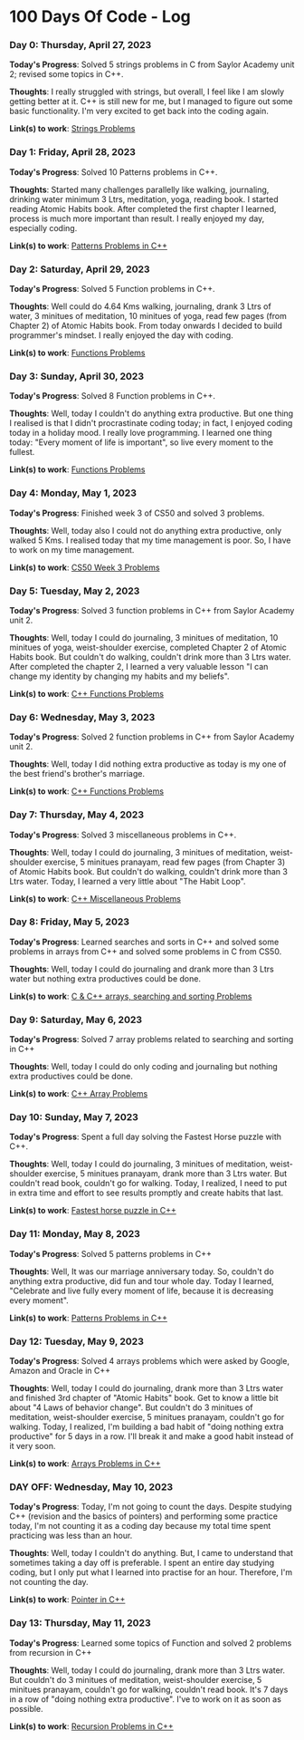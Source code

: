 # 100 Days Of Code - Log

### Day 0: Thursday, April 27, 2023

**Today's Progress**: Solved 5 strings problems in C from Saylor Academy unit 2; revised some topics in C++.

**Thoughts**: I really struggled with strings, but overall, I feel like I am slowly getting better at it. C++ is still new for me, but I managed to figure out some basic functionality. I'm very excited to get back into the coding again.

**Link(s) to work**: [Strings Problems](https://github.com/Swastik-Chakravorty/Learning_CPP/tree/master/Unit2)

### Day 1: Friday, April 28, 2023

**Today's Progress**: Solved 10 Patterns problems in C++.

**Thoughts**: Started many challenges parallelly like walking, journaling, drinking water minimum 3 Ltrs, meditation, yoga, reading book. I started reading Atomic Habits book. After completed the first chapter I learned, process is much more important than result. I really enjoyed my day, especially coding.

**Link(s) to work**: [Patterns Problems in C++](https://github.com/Swastik-Chakravorty/Learning_CPP/tree/master/Patterns)

### Day 2: Saturday, April 29, 2023

**Today's Progress**: Solved 5 Function problems in C++.

**Thoughts**: Well could do 4.64 Kms walking, journaling, drank 3 Ltrs of water, 3 minitues of meditation, 10 minitues of yoga, read few pages (from Chapter 2) of Atomic Habits book. From today onwards I decided to build programmer's mindset. I really enjoyed the day with coding.

**Link(s) to work**: [Functions Problems](https://github.com/Swastik-Chakravorty/Learning_CPP/tree/master/functions)

### Day 3: Sunday, April 30, 2023

**Today's Progress**: Solved 8 Function problems in C++.

**Thoughts**: Well, today I couldn't do anything extra productive. But one thing I realised is that I didn't procrastinate coding today; in fact, I enjoyed coding today in a holiday mood. I really love programming. I learned one thing today: "Every moment of life is important", so live every moment to the fullest.

**Link(s) to work**: [Functions Problems](https://github.com/Swastik-Chakravorty/Learning_CPP/tree/master/functions)

### Day 4: Monday, May 1, 2023

**Today's Progress**: Finished week 3 of CS50 and solved 3 problems.

**Thoughts**: Well, today also I could not do anything extra productive, only walked 5 Kms. I realised today that my time management is poor. So, I have to work on my time management.

**Link(s) to work**: [CS50 Week 3 Problems](https://github.com/code50/112097563)

### Day 5: Tuesday, May 2, 2023

**Today's Progress**: Solved 3 function problems in C++ from Saylor Academy unit 2.

**Thoughts**: Well, today I could do journaling, 3 minitues of meditation, 10 minitues of yoga, weist-shoulder exercise, completed Chapter 2 of Atomic Habits book. But couldn't do walking, couldn't drink more than 3 Ltrs water. After completed the chapter 2, I learned a very valuable lesson "I can change my identity by changing my habits and my beliefs".

**Link(s) to work**: [C++ Functions Problems](https://github.com/Swastik-Chakravorty/Learning_CPP/tree/master/Unit2/function)

### Day 6: Wednesday, May 3, 2023

**Today's Progress**: Solved 2 function problems in C++ from Saylor Academy unit 2.

**Thoughts**: Well, today I did nothing extra productive as today is my one of the best friend's brother's marriage.

**Link(s) to work**: [C++ Functions Problems](https://github.com/Swastik-Chakravorty/Learning_CPP/tree/master/Unit2/function)

### Day 7: Thursday, May 4, 2023

**Today's Progress**: Solved 3 miscellaneous problems in C++.

**Thoughts**: Well, today I could do journaling, 3 minitues of meditation, weist-shoulder exercise, 5 minitues pranayam, read few pages (from Chapter 3) of Atomic Habits book. But couldn't do walking, couldn't drink more than 3 Ltrs water. Today, I learned a very little about "The Habit Loop".

**Link(s) to work**: [C++ Miscellaneous Problems](https://github.com/Swastik-Chakravorty/Learning_CPP/tree/master/Extra)

### Day 8: Friday, May 5, 2023

**Today's Progress**: Learned searches and sorts in C++ and solved some problems in arrays from C++ and solved some problems in C from CS50.

**Thoughts**: Well, today I could do journaling and drank more than 3 Ltrs water but nothing extra productives could be done.

**Link(s) to work**: [C & C++ arrays, searching and sorting Problems](https://github.com/code50/112097563/commits?author=Swastik-Chakravorty)

### Day 9: Saturday, May 6, 2023

**Today's Progress**: Solved 7 array problems related to searching and sorting in C++

**Thoughts**: Well, today I could do only coding and journaling but nothing extra productives could be done.

**Link(s) to work**: [C++ Array Problems](https://github.com/Swastik-Chakravorty/Learning_CPP/tree/master/Arrays)

### Day 10: Sunday, May 7, 2023

**Today's Progress**: Spent a full day solving the Fastest Horse puzzle with C++.

**Thoughts**: Well, today I could do journaling, 3 minitues of meditation, weist-shoulder exercise, 5 minitues pranayam, drank more than 3 Ltrs water. But couldn't read book, couldn't go for walking. Today, I realized, I need to put in extra time and effort to see results promptly and create habits that last.

**Link(s) to work**: [Fastest horse puzzle in C++](https://github.com/Swastik-Chakravorty/Learning_CPP/blob/master/Arrays/fastest_3Horses.cpp)

### Day 11: Monday, May 8, 2023

**Today's Progress**: Solved 5 patterns problems in C++

**Thoughts**: Well, It was our marriage anniversary today. So, couldn't do anything extra productive, did fun and tour whole day. Today I learned, "Celebrate and live fully every moment of life, because it is decreasing every moment".

**Link(s) to work**: [Patterns Problems in C++](https://github.com/Swastik-Chakravorty/Learning_CPP/tree/master/Patterns)

### Day 12: Tuesday, May 9, 2023

**Today's Progress**: Solved 4 arrays problems which were asked by Google, Amazon and Oracle in C++

**Thoughts**: Well, today I could do journaling, drank more than 3 Ltrs water and finished 3rd chapter of "Atomic Habits" book. Get to know a little bit about "4 Laws of behavior change". But couldn't do 3 minitues of meditation, weist-shoulder exercise, 5 minitues pranayam, couldn't go for walking. Today, I realized, I'm building a bad habit of "doing nothing extra productive" for 5 days in a row. I'll break it and make a good habit instead of it very soon.

**Link(s) to work**: [Arrays Problems in C++](https://github.com/Swastik-Chakravorty/Learning_CPP/tree/master/Arrays)

### DAY OFF: Wednesday, May 10, 2023

**Today's Progress**: Today, I'm not going to count the days. Despite studying C++ (revision and the basics of pointers) and performing some practice today, I'm not counting it as a coding day because my total time spent practicing was less than an hour.

**Thoughts**: Well, today I couldn't do anything. But, I came to understand that sometimes taking a day off is preferable. I spent an entire day studying coding, but I only put what I learned into practise for an hour. Therefore, I'm not counting the day.

**Link(s) to work**: [Pointer in C++](https://github.com/Swastik-Chakravorty/Learning_CPP/tree/master/Pointer)

### Day 13: Thursday, May 11, 2023

**Today's Progress**: Learned some topics of Function and solved 2 problems from recursion in C++

**Thoughts**: Well, today I could do journaling, drank more than 3 Ltrs water. But couldn't do 3 minitues of meditation, weist-shoulder exercise, 5 minitues pranayam, couldn't go for walking, couldn't read book. It's 7 days in a row of "doing nothing extra productive". I've to work on it as soon as possible.

**Link(s) to work**: [Recursion Problems in C++](https://github.com/Swastik-Chakravorty/Learning_CPP/tree/master/recursion)
